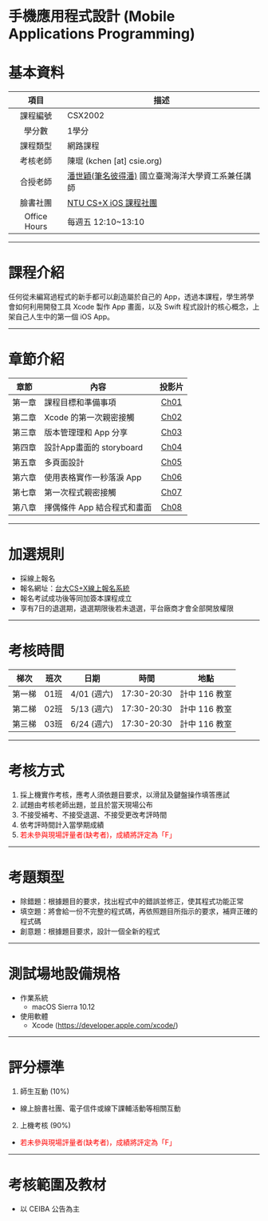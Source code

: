 # 手機應用程式設計 (Mobile Applications Programming)


# 基本資料
 項目 | 描述 
:-------:| --- 
 課程編號 | CSX2002 
  學分數  | 1學分 
 課程類型 | 網路課程 
 考核老師 | 陳琨 (kchen [at] csie.org)|
 合授老師 |  [潘世穎(筆名彼得潘)](https://www.facebook.com/deeplove.pan) 國立臺灣海洋大學資工系兼任講師
 臉書社團 | [NTU CS+X iOS 課程社團](https://www.facebook.com/groups/ntucsx.ios/)
 Office Hours | 每週五 12:10~13:10


---

# 課程介紹

任何從未編寫過程式的新手都可以創造屬於自己的 App，透過本課程，學生將學會如何利用開發工具 Xcode 製作 App 畫面，以及 Swift 程式設計的核心概念，上架自己人生中的第一個 iOS App。

---

# 章節介紹

章節 | 內容 | 投影片
:---:| --- | :---:
第一章 | 課程目標和準備事項 | [Ch01][Ch01]
第二章 | Xcode 的第一次親密接觸 | [Ch02][Ch02]
第三章 | 版本管理理和 App 分享  | [Ch03][Ch03]
第四章 | 設計App畫面的 storyboard | [Ch04][Ch04]
第五章 | 多頁面設計 | [Ch05][Ch05]
第六章 | 使用表格實作一秒落淚 App | [Ch06][Ch06]
第七章 | 第一次程式親密接觸 | [Ch07][Ch07]
第八章 | 擇偶條件 App 結合程式和畫面 | [Ch08][Ch08]

[Ch01]: https://goo.gl/UstBaZ
[Ch02]: https://goo.gl/LCAlnf
[Ch03]: https://goo.gl/qRHULI
[Ch04]: https://goo.gl/X0fHCM
[Ch05]: https://goo.gl/O3cg9q
[Ch06]: https://goo.gl/fCTMEd
[Ch07]: https://goo.gl/VDka5Y
[Ch08]: https://goo.gl/DyV9Pn

---

# 加選規則

* 採線上報名
* 報名網址：[台大CS+X線上報名系統](https://csx.aca.ntu.edu.tw/course)
* 報名考試成功後等同加簽本課程成立 
* 享有7日的退選期，退選期限後若未退選，平台廠商才會全部開放權限



---

# 考核時間

梯次 | 班次 | 日期 | 時間 | 地點
:--:|:----:|:----:|:----:|:---:
第一梯 | 01班 | 4/01 (週六) | 17:30-20:30 |計中 116 教室
第二梯 | 02班 | 5/13 (週六) | 17:30-20:30 |計中 116 教室
第三梯 | 03班 | 6/24 (週六) | 17:30-20:30 |計中 116 教室

---

# 考核方式

1. 採上機實作考核，應考人須依題目要求，以滑鼠及鍵盤操作填答應試
2. 試題由考核老師出題，並且於當天現場公布
3. 不接受補考、不接受退選、不接受更改考評時間
4. 依考評時間計入當學期成績
5. <font color="red">若未參與現場評量者(缺考者)，成績將評定為「F」</font>

---

# 考題類型

* 除錯題：根據題目的要求，找出程式中的錯誤並修正，使其程式功能正常
* 填空題：將會給一份不完整的程式碼，再依照題目所指示的要求，補齊正確的程式碼
* 創意題：根據題目要求，設計一個全新的程式

---

# 測試場地設備規格

* 作業系統
  * macOS Sierra 10.12 
* 使用軟體
  * Xcode (https://developer.apple.com/xcode/)

---

# 評分標準

1. 師生互動 (10%)
  * 線上臉書社團、電子信件或線下課輔活動等相關互動
2. 上機考核 (90%)
  * <font color="red">若未參與現場評量者(缺考者)，成績將評定為「F」</font>

---

# 考核範圍及教材

* 以 CEIBA 公告為主 



